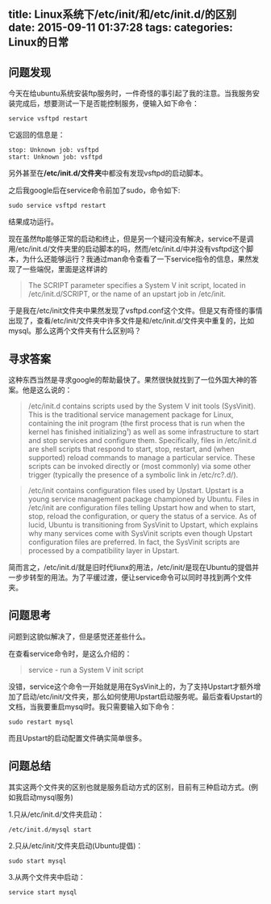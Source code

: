 title: Linux系统下/etc/init/和/etc/init.d/的区别
date: 2015-09-11 01:37:28
tags: 
categories: Linux的日常
---

## 问题发现

今天在给ubuntu系统安装ftp服务时，一件奇怪的事引起了我的注意。当我服务安装完成后，想要测试一下是否能控制服务，便输入如下命令：

	service vsftpd restart

它返回的信息是：

	stop: Unknown job: vsftpd
	start: Unknown job: vsftpd

另外甚至在<b>/etc/init.d/文件夹</b>中都没有发现vsftpd的启动脚本。

之后我google后在service命令前加了sudo，命令如下:

	sudo service vsftpd restart

结果成功运行。

现在虽然ftp能够正常的启动和终止，但是另一个疑问没有解决，service不是调用/etc/init.d/文件夹里的启动脚本的吗，然而/etc/init.d/中并没有vsftpd这个脚本，为什么还能够运行？我通过man命令查看了一下service指令的信息，果然发现了一些端倪，里面是这样讲的

> The  SCRIPT  parameter specifies a System V init script, located in /etc/init.d/SCRIPT, or the name of an upstart job in /etc/init.

于是我在/etc/init文件夹中果然发现了vsftpd.conf这个文件。但是又有奇怪的事情出现了，查看/etc/init/文件夹中许多文件是和/etc/init.d/文件夹中重复的，比如mysql。那么这两个文件夹有什么区别吗？

## 寻求答案

这种东西当然是寻求google的帮助最快了。果然很快就找到了一位外国大神的答案。他是这么说的：

> /etc/init.d contains scripts used by the System V init tools (SysVinit). This is the traditional service management package for Linux, containing the init program (the first process that is run when the kernel has finished initializing¹) as well as some infrastructure to start and stop services and configure them. Specifically, files in /etc/init.d are shell scripts that respond to start, stop, restart, and (when supported) reload commands to manage a particular service. These scripts can be invoked directly or (most commonly) via some other trigger (typically the presence of a symbolic link in /etc/rc?.d/).

> /etc/init contains configuration files used by Upstart. Upstart is a young service management package championed by Ubuntu. Files in /etc/init are configuration files telling Upstart how and when to start, stop, reload the configuration, or query the status of a service. As of lucid, Ubuntu is transitioning from SysVinit to Upstart, which explains why many services come with SysVinit scripts even though Upstart configuration files are preferred. In fact, the SysVinit scripts are processed by a compatibility layer in Upstart.

简而言之，/etc/init.d/就是旧时代liunx的用法，/etc/init/是现在Ubuntu的提倡并一步步转型的用法。为了平缓过渡，便让service命令可以同时寻找到两个文件夹。

## 问题思考
问题到这貌似解决了，但是感觉还差些什么。

在查看service命令时，是这么介绍的：

> service - run a System V init script

没错，service这个命令一开始就是用在SysVinit上的，为了支持Upstart才额外增加了启动/etc/init/文件夹，那么如何使用Upstart启动服务呢。最后查看Upstart的文档，当我要重启mysql时。我只需要输入如下命令：

	sudo restart mysql

而且Upstart的启动配置文件确实简单很多。

## 问题总结

其实这两个文件夹的区别也就是服务启动方式的区别，目前有三种启动方式。(例如我启动mysql服务)

1.只从/etc/init.d/文件夹启动：

	/etc/init.d/mysql start

2.只从/etc/init/文件夹启动(Ubuntu提倡)：

	sudo start mysql

3.从两个文件夹中启动：

	service start mysql

